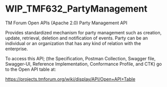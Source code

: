 # WIP_TMF632_PartyManagement
TM Forum Open APIs (Apache 2.0) Party Management API

Provides standardized mechanism for party management such as creation, update,
retrieval, deletion and notification of events. Party can be an individual or
an organization that has any kind of relation with the enterprise.

To access this API; (the Specification, Postman Collection, Swagger file, Swagger-UI, 
Reference Implementation, Conformance Profile, and CTK) go to the Open API table at:

https://projects.tmforum.org/wiki/display/API/Open+API+Table

